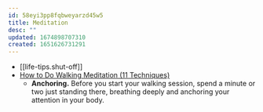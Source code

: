 ```yaml
---
id: 58eyi3pp8fqbweyarzd45w5
title: Meditation
desc: ""
updated: 1674898707310
created: 1651626731291
---
```


- [[life-tips.shut-off]]
- [How to Do Walking Meditation (11 Techniques)](https://liveanddare.com/walking-meditation/)
  - **Anchoring.** Before you start your walking session, spend a minute or two just standing there, breathing deeply and anchoring your attention in your body.

